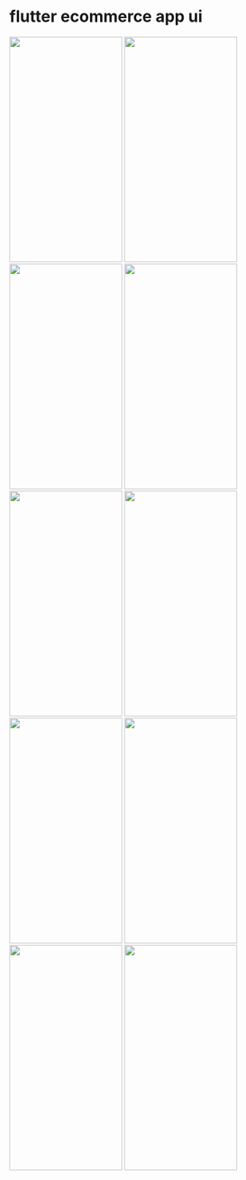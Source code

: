 # flutter ecommerce app ui

<img src="https://github.com/Muneef-Nk/flutter-ecommerce-app-ui/assets/92105703/c13c55c8-63d4-40e6-83f7-3e7635f7eab0" width="200" height="400"/>
<img src="https://github.com/Muneef-Nk/flutter-ecommerce-app-ui/assets/92105703/a2fb5a36-9b33-4148-9fd7-0cc26fae5671" width="200" height="400"/>
<img src="https://github.com/Muneef-Nk/flutter-ecommerce-app-ui/assets/92105703/e6f0a0a5-0f54-4ac8-ba5c-d22c73ac70fd" width="200" height="400"/>
<img src="https://github.com/Muneef-Nk/flutter-ecommerce-app-ui/assets/92105703/941b87bb-6b39-4c21-9504-581cd50254ec" width="200" height="400"/>
<img src="https://github.com/Muneef-Nk/flutter-ecommerce-app-ui/assets/92105703/28a48995-c7b9-4779-9edb-f1e59e8eb889" width="200" height="400"/>

<img src="https://github.com/Muneef-Nk/flutter-ecommerce-app-ui/assets/92105703/6ebc5771-eea8-4508-9ab9-9697297a1565" width="200" height="400"/>
<img src="https://github.com/Muneef-Nk/flutter-ecommerce-app-ui/assets/92105703/322c8ec6-cf30-498d-b09b-ee49b5bf92fa" width="200" height="400"/>
<img src="https://github.com/Muneef-Nk/flutter-ecommerce-app-ui/assets/92105703/3561515b-b6c7-49e4-a2dc-2c1234c48224" width="200" height="400"/>
<img src="https://github.com/Muneef-Nk/flutter-ecommerce-app-ui/assets/92105703/9740b24f-7a8e-4006-aae3-f03f34b52a69" width="200" height="400"/>
<img src="https://github.com/Muneef-Nk/flutter-ecommerce-app-ui/assets/92105703/41b2d848-94b3-4c68-9a8d-b06f968fd909" width="200" height="400"/>


